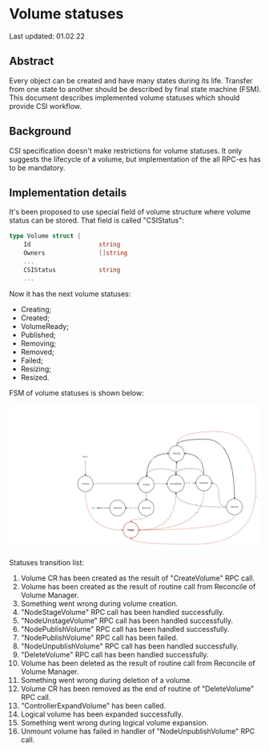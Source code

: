 # Volume statuses

Last updated: 01.02.22

## Abstract

Every object can be created and have many states during its life.
Transfer from one state to another should be described by final state machine (FSM).
This document describes implemented volume statuses which should provide CSI workflow.

## Background

CSI specification doesn't make restrictions for volume statuses.
It only suggests the lifecycle of a volume, but implementation of the all RPC-es has to be mandatory.

## Implementation details

It's been proposed to use special field of volume structure where volume status can be stored.
That field is called "CSIStatus":
```go
type Volume struct {
	Id                   string
	Owners               []string
	...
	CSIStatus            string 
	...
```
Now it has the next volume statuses:
* Creating;
* Created;
* VolumeReady;
* Published;
* Removing;
* Removed;
* Failed;
* Resizing;
* Resized.

FSM of volume statuses is shown below:

![Screenshot](images/volume_csi.png)

Statuses transition list:
1. Volume CR has been created as the result of "CreateVolume" RPC call.
2. Volume has been created as the result of routine call from Reconcile of Volume Manager.
3. Something went wrong during volume creation.
4. "NodeStageVolume" RPC call has been handled successfully.
5. "NodeUnstageVolume" RPC call has been handled successfully.
6. "NodePublishVolume" RPC call has been handled successfully.
7. "NodePublishVolume" RPC call has been failed.
8. "NodeUnpublishVolume" RPC call has been handled successfully.
9. "DeleteVolume" RPC call has been handled successfully.
10. Volume has been deleted as the result of routine call from Reconcile of Volume Manager.
11. Something went wrong during deletion of a volume.
12. Volume CR has been removed as the end of routine of "DeleteVolume" RPC call.
13. "ControllerExpandVolume" has been called.
14. Logical volume has been expanded successfully.
15. Something went wrong during logical volume expansion.
16. Unmount volume has failed in handler of "NodeUnpublishVolume" RPC call.